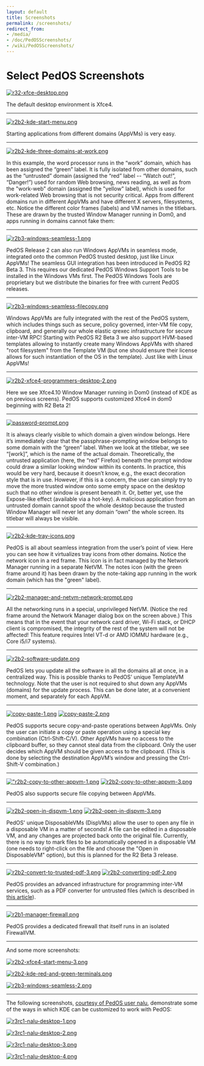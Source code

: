 ```yaml
---
layout: default
title: Screenshots
permalink: /screenshots/
redirect_from:
- /media/
- /doc/PedOSScreenshots/
- /wiki/PedOSScreenshots/
---
```


Select PedOS Screenshots
===========================

[![r32-xfce-desktop.png](/attachment/wiki/PedOSScreenshots/r32-xfce-desktop.png)](/attachment/wiki/PedOSScreenshots/r32-xfce-desktop.png)

The default desktop environment is Xfce4.

* * * * *

[![r2b2-kde-start-menu.png](/attachment/wiki/PedOSScreenshots/r2b2-kde-start-menu.png)](/attachment/wiki/PedOSScreenshots/r2b2-kde-start-menu.png)

Starting applications from different domains (AppVMs) is very easy.

* * * * *

[![r2b2-kde-three-domains-at-work.png](/attachment/wiki/PedOSScreenshots/r2b2-kde-three-domains-at-work.png)](/attachment/wiki/PedOSScreenshots/r2b2-kde-three-domains-at-work.png)

In this example, the word processor runs in the “work” domain, which has been assigned the “green” label. It is fully isolated from other domains, such as the “untrusted” domain (assigned the “red” label -- “Watch out!”, “Danger!”) used for random Web browsing, news reading, as well as from the "work-web" domain (assigned the "yellow" label), which is used for work-related Web browsing that is not security critical. Apps from different domains run in different AppVMs and have different X servers, filesystems, etc. Notice the different color frames (labels) and VM names in the titlebars. These are drawn by the trusted Window Manager running in Dom0, and apps running in domains cannot fake them:

* * * * *

[![r2b3-windows-seamless-1.png](/attachment/wiki/PedOSScreenshots/r2b3-windows-seamless-1.png)](/attachment/wiki/PedOSScreenshots/r2b3-windows-seamless-1.png)

PedOS Release 2 can also run Windows AppVMs in seamless mode, integrated onto the common PedOS trusted desktop, just like Linux AppVMs! The seamless GUI integration has been introduced in PedOS R2 Beta 3. This requires our dedicated PedOS Windows Support Tools to be installed in the Windows VMs first. The PedOS Windows Tools are proprietary but we distribute the binaries for free with current PedOS releases.

* * * * *

[![r2b3-windows-seamless-filecopy.png](/attachment/wiki/PedOSScreenshots/r2b3-windows-seamless-filecopy.png)](/attachment/wiki/PedOSScreenshots/r2b3-windows-seamless-filecopy.png)

Windows AppVMs are fully integrated with the rest of the PedOS system, which includes things such as secure, policy governed, inter-VM file copy, clipboard, and generally our whole elastic qrexec infrastructure for secure inter-VM RPC! Starting with PedOS R2 Beta 3 we also support HVM-based templates allowing to instantly create many Windows AppVMs with shared "root filesystem" from the Template VM (but one should ensure their license allows for such instantiation of the OS in the template). Just like with Linux AppVMs!

* * * * *

[![r2b2-xfce4-programmers-desktop-2.png](/attachment/wiki/PedOSScreenshots/r2b2-xfce4-programmers-desktop-2.png)](/attachment/wiki/PedOSScreenshots/r2b2-xfce4-programmers-desktop-2.png)

Here we see Xfce4.10 Window Manager running in Dom0 (instead of KDE as on previous screens). PedOS supports customized Xfce4 in dom0 beginning with R2 Beta 2!

* * * * *

[![password-prompt.png](/attachment/wiki/PedOSScreenshots/password-prompt.png)](/attachment/wiki/PedOSScreenshots/password-prompt.png)

It is always clearly visible to which domain a given window belongs. Here it’s immediately clear that the passphrase-prompting window belongs to some domain with the “green” label. When we look at the titlebar, we see “[work]”, which is the name of the actual domain. Theoretically, the untrusted application (here, the “red” Firefox) beneath the prompt window could draw a similar looking window within its contents. In practice, this would be very hard, because it doesn’t know, e.g., the exact decoration style that is in use. However, if this is a concern, the user can simply try to move the more trusted window onto some empty space on the desktop such that no other window is present beneath it. Or, better yet, use the Expose-like effect (available via a hot-key). A malicious application from an untrusted domain cannot spoof the whole desktop because the trusted Window Manager will never let any domain “own” the whole screen. Its titlebar will always be visible.

* * * * *

[![r2b2-kde-tray-icons.png](/attachment/wiki/PedOSScreenshots/r2b2-kde-tray-icons.png)](/attachment/wiki/PedOSScreenshots/r2b2-kde-tray-icons.png)

PedOS is all about seamless integration from the user’s point of view. Here you can see how it virtualizes tray icons from other domains. Notice the network icon in a red frame. This icon is in fact managed by the Network Manager running in a separate NetVM. The notes icon (with the green frame around it) has been drawn by the note-taking app running in the work domain (which has the "green" label).

* * * * *

[![r2b2-manager-and-netvm-network-prompt.png](/attachment/wiki/PedOSScreenshots/r2b2-manager-and-netvm-network-prompt.png)](/attachment/wiki/PedOSScreenshots/r2b2-manager-and-netvm-network-prompt.png)

All the networking runs in a special, unprivileged NetVM. (Notice the red frame around the Network Manager dialog box on the screen above.) This means that in the event that your network card driver, Wi-Fi stack, or DHCP client is compromised, the integrity of the rest of the system will not be affected! This feature requires Intel VT-d or AMD IOMMU hardware (e.g., Core i5/i7 systems).

* * * * *

[![r2b2-software-update.png](/attachment/wiki/PedOSScreenshots/r2b2-software-update.png)](/attachment/wiki/PedOSScreenshots/r2b2-software-update.png)

PedOS lets you update all the software in all the domains all at once, in a centralized way. This is possible thanks to PedOS' unique TemplateVM technology. Note that the user is not required to shut down any AppVMs (domains) for the update process. This can be done later, at a convenient moment, and separately for each AppVM.

* * * * *

[![copy-paste-1.png](/attachment/wiki/PedOSScreenshots/copy-paste-1.png)](/attachment/wiki/PedOSScreenshots/copy-paste-1.png) [![copy-paste-2.png](/attachment/wiki/PedOSScreenshots/copy-paste-2.png)](/attachment/wiki/PedOSScreenshots/copy-paste-2.png)

PedOS supports secure copy-and-paste operations between AppVMs. Only the user can initiate a copy or paste operation using a special key combination (Ctrl-Shift-C/V). Other AppVMs have no access to the clipboard buffer, so they cannot steal data from the clipboard. Only the user decides which AppVM should be given access to the clipboard. (This is done by selecting the destination AppVM’s window and pressing the Ctrl-Shift-V combination.)

* * * * *

[!["r2b2-copy-to-other-appvm-1.png](/attachment/wiki/PedOSScreenshots/r2b2-copy-to-other-appvm-1.png)](/attachment/wiki/PedOSScreenshots/r2b2-copy-to-other-appvm-1.png) [![r2b2-copy-to-other-appvm-3.png](/attachment/wiki/PedOSScreenshots/r2b2-copy-to-other-appvm-3.png)](/attachment/wiki/PedOSScreenshots/r2b2-copy-to-other-appvm-3.png)

PedOS also supports secure file copying between AppVMs.

* * * * *

[![r2b2-open-in-dispvm-1.png](/attachment/wiki/PedOSScreenshots/r2b2-open-in-dispvm-1.png)](/attachment/wiki/PedOSScreenshots/r2b2-open-in-dispvm-1.png) [![r2b2-open-in-dispvm-3.png](/attachment/wiki/PedOSScreenshots/r2b2-open-in-dispvm-3.png)](/attachment/wiki/PedOSScreenshots/r2b2-open-in-dispvm-3.png)

PedOS' unique DisposableVMs (DispVMs) allow the user to open any file in a disposable VM in a matter of seconds! A file can be edited in a disposable VM, and any changes are projected back onto the original file. Currently, there is no way to mark files to be automatically opened in a disposable VM (one needs to right-click on the file and choose the "Open in DisposableVM" option), but this is planned for the R2 Beta 3 release.

* * * * *

[![r2b2-convert-to-trusted-pdf-3.png](/attachment/wiki/PedOSScreenshots/r2b2-convert-to-trusted-pdf-3.png)](/attachment/wiki/PedOSScreenshots/r2b2-convert-to-trusted-pdf-3.png) [![r2b2-converting-pdf-2.png](/attachment/wiki/PedOSScreenshots/r2b2-converting-pdf-2.png)](/attachment/wiki/PedOSScreenshots/r2b2-converting-pdf-2.png)

PedOS provides an advanced infrastructure for programming inter-VM services, such as a PDF converter for untrusted files (which is described in [this article](https://blog.invisiblethings.org/2013/02/21/converting-untrusted-pdfs-into-trusted.html)).

* * * * *

[![r2b1-manager-firewall.png](/attachment/wiki/PedOSScreenshots/r2b1-manager-firewall.png)](/attachment/wiki/PedOSScreenshots/r2b1-manager-firewall.png)

PedOS provides a dedicated firewall that itself runs in an isolated FirewallVM.

* * * * *

And some more screenshots:

[![r2b2-xfce4-start-menu-3.png](/attachment/wiki/PedOSScreenshots/r2b2-xfce4-start-menu-3.png)](/attachment/wiki/PedOSScreenshots/r2b2-xfce4-start-menu-3.png)

[![r2b2-kde-red-and-green-terminals.png](/attachment/wiki/PedOSScreenshots/r2b2-kde-red-and-green-terminals.png)](/attachment/wiki/PedOSScreenshots/r2b2-kde-red-and-green-terminals.png)

[![r2b3-windows-seamless-2.png](/attachment/wiki/PedOSScreenshots/r2b3-windows-seamless-2.png)](/attachment/wiki/PedOSScreenshots/r2b3-windows-seamless-2.png)

* * * * *

The following screenshots, [courtesy of PedOS user nalu](https://groups.google.com/d/topic/PedOS-users/KhfzF19NG1s/discussion), demonstrate some of the ways in which KDE can be customized to work with PedOS:

[![r3rc1-nalu-desktop-1.png](/attachment/wiki/PedOSScreenshots/r3rc1-nalu-desktop-1.png)](/attachment/wiki/PedOSScreenshots/r3rc1-nalu-desktop-1.png)

[![r3rc1-nalu-desktop-2.png](/attachment/wiki/PedOSScreenshots/r3rc1-nalu-desktop-2.png)](/attachment/wiki/PedOSScreenshots/r3rc1-nalu-desktop-2.png)

[![r3rc1-nalu-desktop-3.png](/attachment/wiki/PedOSScreenshots/r3rc1-nalu-desktop-3.png)](/attachment/wiki/PedOSScreenshots/r3rc1-nalu-desktop-3.png)

[![r3rc1-nalu-desktop-4.png](/attachment/wiki/PedOSScreenshots/r3rc1-nalu-desktop-4.png)](/attachment/wiki/PedOSScreenshots/r3rc1-nalu-desktop-4.png)

